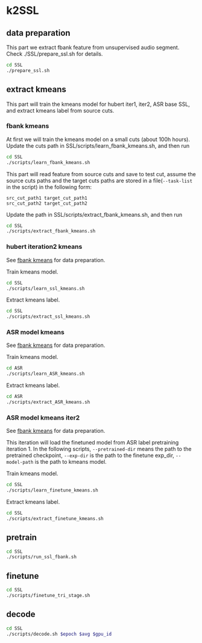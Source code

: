 # k2SSL
## data preparation
This part we extract fbank feature from unsupervised audio segment. Check ./SSL/prepare_ssl.sh for details.
```bash
cd SSL
./prepare_ssl.sh
```

## extract kmeans
This part will train the kmeans model for hubert iter1, iter2, ASR base SSL, and extract kmeans label from source cuts.
### fbank kmeans
At first we will train the kmeans model on a small cuts (about 100h hours). Update the cuts path in SSL/scripts/learn_fbank_kmeans.sh, and then run
```bash
cd SSL
./scripts/learn_fbank_kmeans.sh
```
This part will read feature from source cuts and save to test cut, assume the source cuts paths and the target cuts paths are stored in a file(```--task-list``` in the script) in the following form:
```
src_cut_path1 target_cut_path1
src_cut_path2 target_cut_path2
```
Update the path in SSL/scripts/extract_fbank_kmeans.sh, and then run
```bash
cd SSL
./scripts/extract_fbank_kmeans.sh
```
### hubert iteration2 kmeans
See [fbank kmeans](#fbank-kmeans) for data preparation.

Train kmeans model.
```bash
cd SSL
./scripts/learn_ssl_kmeans.sh
```
Extract kmeans label.
```bash
cd SSL
./scripts/extract_ssl_kmeans.sh
```
### ASR model kmeans
See [fbank kmeans](#fbank-kmeans) for data preparation.

Train kmeans model.
```bash
cd ASR
./scripts/learn_ASR_kmeans.sh
```
Extract kmeans label.
```bash
cd ASR
./scripts/extract_ASR_kmeans.sh
```
### ASR model kmeans iter2
See [fbank kmeans](#fbank-kmeans) for data preparation.

This iteration will load the finetuned model from ASR label pretraining iteration 1. In the following scripts, ```--pretrained-dir``` means the path to the pretrained checkpoint, ```--exp-dir``` is the path to the finetune exp_dir, ```--model-path``` is the path to kmeans model.

Train kmeans model.
```bash
cd SSL
./scripts/learn_finetune_kmeans.sh
```
Extract kmeans label.
```bash
cd SSL
./scripts/extract_finetune_kmeans.sh
```

## pretrain
```bash
cd SSL
./scripts/run_ssl_fbank.sh
```
## finetune
```bash
cd SSL
./scripts/finetune_tri_stage.sh
```
## decode
```bash
cd SSL
./scripts/decode.sh $epoch $avg $gpu_id
```